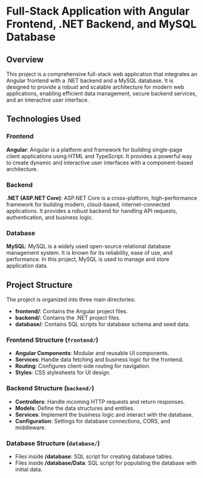 # Full-Stack Application with Angular Frontend, .NET Backend, and MySQL Database

## Overview
This project is a comprehensive full-stack web application that integrates an Angular frontend with a .NET backend and a MySQL database. It is designed to provide a robust and scalable architecture for modern web applications, enabling efficient data management, secure backend services, and an interactive user interface.

## Technologies Used

### Frontend
**Angular**: Angular is a platform and framework for building single-page client applications using HTML and TypeScript. It provides a powerful way to create dynamic and interactive user interfaces with a component-based architecture.

### Backend
**.NET (ASP.NET Core)**: ASP.NET Core is a cross-platform, high-performance framework for building modern, cloud-based, internet-connected applications. It provides a robust backend for handling API requests, authentication, and business logic.

### Database
**MySQL**: MySQL is a widely used open-source relational database management system. It is known for its reliability, ease of use, and performance. In this project, MySQL is used to manage and store application data.

## Project Structure
The project is organized into three main directories:

- **frontend/**: Contains the Angular project files.
- **backend/**: Contains the .NET project files.
- **database/**: Contains SQL scripts for database schema and seed data.

### Frontend Structure (`frontend/`)
- **Angular Components**: Modular and reusable UI components.
- **Services**: Handle data fetching and business logic for the frontend.
- **Routing**: Configures client-side routing for navigation.
- **Styles**: CSS stylesheets for UI design.

### Backend Structure (`backend/`)
- **Controllers**: Handle incoming HTTP requests and return responses.
- **Models**: Define the data structures and entities.
- **Services**: Implement the business logic and interact with the database.
- **Configuration**: Settings for database connections, CORS, and middleware.

### Database Structure (`database/`)
- Files inside **/database**: SQL script for creating database tables.
- Files inside **/database/Data**: SQL script for populating the database with initial data.

